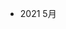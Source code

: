 <!--
 * @Author: your name
 * @Date: 2021-06-28 20:05:14
 * @LastEditTime: 2022-08-07 11:18:54
 * @LastEditors: liyu38 liyu38@meituan.com
 * @Description: In User Settings Edit
 * @FilePath: /examples/周学习计划.md
-->
<!-- 
1. 知识的学习快的人三年足矣，通常大部分来说是不断的学习入门的知识，在重复和遗忘
2. 职业规划的差距不是智商和资源，而是正确的价值观与学习规划，毫无规划的人就会陷入原地踏步的怪圈
3. 工程师的价值在于打造通用能力和解决问题，关注核心能力的积累，走出舒适区，页面的一些业务完全可以外包
4. 参与业务要知道业务导向和价值，杀手级产品的规模
 -->
 - 2021 5月

 <!-- 
 1. 需要关注自己的OKR，这个是基本盘，不能好高骛远
 2. 工程师而言需要关注 知识体系， 项目经验，工程师素质（多少人在搬砖中浪费了宝贵时间）
 3. 去承担更大的责任和角色，没有舒适区可言
  -->

  <!-- 
  2021 6月
  1.从零到一实现工具库
    https://segmentfault.com/a/1190000016610626
    1. 设计结构，方法实现，打包格式
  
  2.vant/nutui 库 阅读
    1. 组件库项目架构设计思路
    2. 一些经典业务场景的实现和打磨
    3. js的业务使用心得
    4. ts 的实践场景
   -->

   <!-- 
   2021 9.月
   1. 阅读 vite 管理后台项目并输出总结
    -->

  <!-- 
  2022.1
  1. hadoop 框架初步认识
  2. 复盘视频区web端知识点
  3. 整理web端项目，逐步告别web
   -->

  <!-- 
  0307-0311
  周一
  业务需求提测
  阅读 cli 工具
  管理系统迁移架构对比（待业务理解后todo）
  1. 理想/预期的架构
  
   -->

  <!-- 
  1. 职场的时间分配有三种
    1.1 面向面试学习：需要梳理面试的方法论，知识体系，项目流程（核心是明确面试官的考察点）
    1.2 面向工作：工作需要OKR导向，基于业务输出价值，最终可以量化，可以规划
    1.3 面向技能学习：跟1.1相比，需要在某个方向能深入一些，相对立的是知识积累的薄
  
   -->

   <!-- 22/0807
   1. 技术学习的开篇
   2. OKR制度的理解
   3. vite解读学习
    -->

  <!-- 
  web 方向的专题知识
  1. 基建建设
     1. 组件库多端建设
     2. 工具基础库建设
     3. 多场景规范建设
  2. 多营销场景跨端建设
     1. webview 容器，RN容器,小程序容器，平台化，容器化(这一部分是基础建设，不属于业务层)
     2. 小程序多端编译，跨端方案实践的技术选型
        1. 基于各种评价指标有运行时/编译时方案，参考mpx/uni-app的实现
     3. 超级app内的小程序属于平台化业务，由native提供业务运行能力
  3. 低代码领域
  4. 可视化领域
  5. 工程化提效领域
     1. 打包，构建，部署，CI/CD范畴
     2. 脚手架core
     3. 插件能力增强
  6. 业务能力积累
     1. 典型场景业务支撑能力（应用层）
   -->

  

  

